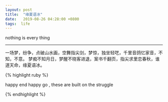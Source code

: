 ```yaml
---
layout: post
title:  "缘夏语冰"
date:   2019-08-26 04:28:00 +0800
tags:  life 
---
```


nothing is every thing 

---

一场梦，纷争，点破山水画，空舞指尖剑，梦惊，独坐轻呓，千里音鸽忆家音，不知，不意。
梦痴不知月日，梦醒不晓客进退，案书千翻页，指尖求里恋春秋，谁道天命，缘夏语冰。

{% highlight ruby %}

 happy end happy go , these are built on the struggle

{% endhighlight %}

